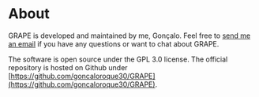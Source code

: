 # About

GRAPE is developed and maintained by me, Gon<span>&#231;</span>alo. Feel free to [send me an email](mailto:goncaloroque30@gmail.com) if you have any questions or want to chat about GRAPE.

The software is open source under the GPL 3.0 license. The official repository is hosted on Github under [https://github.com/goncaloroque30/GRAPE](https://github.com/goncaloroque30/GRAPE).
